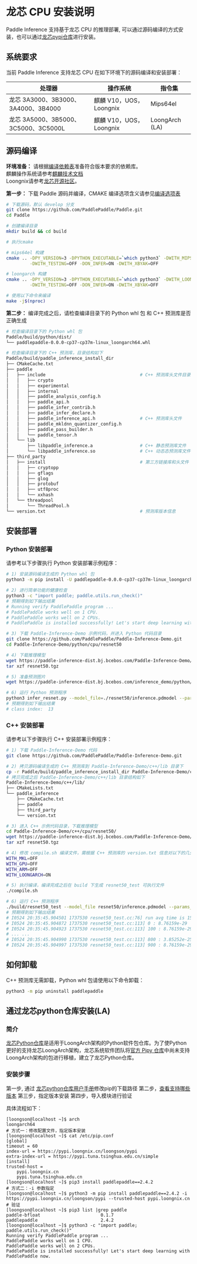 # 龙芯 CPU 安装说明

Paddle Inference 支持基于龙芯 CPU 的推理部署, 可以通过源码编译的方式安装，也可以通过[龙芯pypi仓库](http://pypi.loongnix.cn)进行安装。

## 系统要求

当前 Paddle Inference 支持龙芯 CPU 在如下环境下的源码编译和安装部署：

| 处理器 | 操作系统 | 指令集|
| ---- | ---- | ---- |
| 龙芯 3A3000、3B3000、3A4000、3B4000 | 麒麟 V10，UOS，Loongnix | Mips64el |
| 龙芯 3A5000、3B5000、3C5000、3C5000L | 麒麟 V10，UOS，Loongnix |  LoongArch (LA) |

## 源码编译

**环境准备：** 请根据[编译依赖表](https://www.paddlepaddle.org.cn/documentation/docs/zh/develop/install/Tables.html)准备符合版本要求的依赖库。  
麒麟操作系统请参考[麒麟技术文档](https://eco.kylinos.cn/document/science.html)  
Loongnix请参考[龙芯开源社区](http://www.loongnix.cn/zh/)。

**第一步：** 下载 Paddle 源码并编译，CMAKE 编译选项含义请参见[编译选项表](https://www.paddlepaddle.org.cn/documentation/docs/zh/develop/install/Tables.html)

```bash
# 下载源码，默认 develop 分支
git clone https://github.com/PaddlePaddle/Paddle.git
cd Paddle

# 创建编译目录
mkdir build && cd build

# 执行cmake

# mips64el 构建
cmake .. -DPY_VERSION=3 -DPYTHON_EXECUTABLE=`which python3` -DWITH_MIPS=ON \
         -DWITH_TESTING=OFF -DON_INFER=ON -DWITH_XBYAK=OFF

# loongarch 构建
cmake .. -DPY_VERSION=3 -DPYTHON_EXECUTABLE=`which python3` -DWITH_LOONGARCH=ON \
         -DWITH_TESTING=OFF -DON_INFER=ON -DWITH_XBYAK=OFF

# 使用以下命令来编译
make -j$(nproc)
```

**第二步：** 编译完成之后，请检查编译目录下的 Python whl 包 和 C++ 预测库是否正确生成

```bash
# 检查编译目录下的 Python whl 包
Paddle/build/python/dist/
└── paddlepaddle-0.0.0-cp37-cp37m-linux_loongarch64.whl

# 检查编译目录下的 C++ 预测库，目录结构如下
Paddle/build/paddle_inference_install_dir
├── CMakeCache.txt
├── paddle
│   ├── include                                    # C++ 预测库头文件目录
│   │   ├── crypto
│   │   ├── experimental
│   │   ├── internal
│   │   ├── paddle_analysis_config.h
│   │   ├── paddle_api.h
│   │   ├── paddle_infer_contrib.h
│   │   ├── paddle_infer_declare.h
│   │   ├── paddle_inference_api.h                 # C++ 预测库头文件
│   │   ├── paddle_mkldnn_quantizer_config.h
│   │   ├── paddle_pass_builder.h
│   │   └── paddle_tensor.h
│   └── lib
│       ├── libpaddle_inference.a                  # C++ 静态预测库文件
│       └── libpaddle_inference.so                 # C++ 动态态预测库文件
├── third_party
│   ├── install                                    # 第三方链接库和头文件
│   │   ├── cryptopp
│   │   ├── gflags
│   │   ├── glog
│   │   ├── protobuf
│   │   ├── utf8proc
│   │   └── xxhash
│   └── threadpool
│       └── ThreadPool.h
└── version.txt                                    # 预测库版本信息
```

## 安装部署

### Python 安装部署

请参考以下步骤执行 Python 安装部署示例程序：

```bash
# 1) 安装源码编译生成的 Python whl 包
python3 -m pip install -U paddlepaddle-0.0.0-cp37-cp37m-linux_loongarch64.whl

# 2) 进行简单功能的健康检查
python3 -c "import paddle; paddle.utils.run_check()"
# 预期得到如下输出结果
# Running verify PaddlePaddle program ...
# PaddlePaddle works well on 1 CPU.
# PaddlePaddle works well on 2 CPUs.
# PaddlePaddle is installed successfully! Let's start deep learning with PaddlePaddle now.

# 3) 下载 Paddle-Inference-Demo 示例代码，并进入 Python 代码目录
git clone https://github.com/PaddlePaddle/Paddle-Inference-Demo.git
cd Paddle-Inference-Demo/python/cpu/resnet50

# 4) 下载推理模型
wget https://paddle-inference-dist.bj.bcebos.com/Paddle-Inference-Demo/resnet50.tgz
tar xzf resnet50.tgz

# 5) 准备预测图片
wget https://paddle-inference-dist.bj.bcebos.com/inference_demo/python/resnet50/ILSVRC2012_val_00000247.jpeg

# 6) 运行 Python 预测程序
python3 infer_resnet.py --model_file=./resnet50/inference.pdmodel --params_file=./resnet50/inference.pdiparams
# 预期得到如下输出结果
# class index:  13
```

### C++ 安装部署

请参考以下步骤执行 C++ 安装部署示例程序：

```bash
# 1) 下载 Paddle-Inference-Demo 代码
git clone https://github.com/PaddlePaddle/Paddle-Inference-Demo.git

# 2) 拷贝源码编译生成的 C++ 预测库到 Paddle-Inference-Demo/c++/lib 目录下
cp -r Paddle/build/paddle_inference_install_dir Paddle-Inference-Demo/c++/lib/paddle_inference
# 拷贝完成之后 Paddle-Inference-Demo/c++/lib 目录结构如下
Paddle-Inference-Demo/c++/lib/
├── CMakeLists.txt
└── paddle_inference
    ├── CMakeCache.txt
    ├── paddle
    ├── third_party
    └── version.txt

# 3) 进入 C++ 示例代码目录，下载推理模型
cd Paddle-Inference-Demo/c++/cpu/resnet50/
wget https://paddle-inference-dist.bj.bcebos.com/Paddle-Inference-Demo/resnet50.tgz
tar xzf resnet50.tgz

# 4) 修改 compile.sh 编译文件，需根据 C++ 预测库的 version.txt 信息对以下的几处内容进行修改
WITH_MKL=OFF
WITH_GPU=OFF
WITH_ARM=OFF
WITH_LOONGARCH=ON

# 5) 执行编译，编译完成之后在 build 下生成 resnet50_test 可执行文件
./compile.sh

# 6) 运行 C++ 预测程序
./build/resnet50_test --model_file resnet50/inference.pdmodel --params_file resnet50/inference.pdiparams
# 预期得到如下输出结果
# I0524 20:35:45.904501 1737530 resnet50_test.cc:76] run avg time is 1558.38 ms
# I0524 20:35:45.904872 1737530 resnet50_test.cc:113] 0 : 8.76159e-29
# I0524 20:35:45.904923 1737530 resnet50_test.cc:113] 100 : 8.76159e-29
# ... ...
# I0524 20:35:45.904990 1737530 resnet50_test.cc:113] 800 : 3.85252e-25
# I0524 20:35:45.904997 1737530 resnet50_test.cc:113] 900 : 8.76159e-29
```

## 如何卸载

C++ 预测库无需卸载，Python whl 包请使用以下命令卸载：

```bash
python3 -m pip uninstall paddlepaddle
```

## 通过龙芯python仓库安装(LA)

### 简介
[龙芯Python仓库](http://pypi.loongnix.cn)是适用于LoongArch架构的Python软件包仓库。为了使Python更好的支持龙芯LoongArch架构，龙芯系统软件团队将[官方 Pipy 仓库](https://pypi.org)中尚未支持LoongArch架构的包进行移植，建立了龙芯Python仓库。

### 安装步骤

第一步, 通过 [龙芯python仓库用户手册](http://docs.loongnix.cn/python/python.html)修改pip的下载路径
第二步，[查看支持哪些版本](http://pypi.loongnix.cn/loongson/pypi/paddlepaddle)
第三步，指定版本安装
第四步，导入模块进行验证

具体流程如下：
```
[loongson@localhost ~]$ arch
loongarch64
# 方式一：修改配置文件，指定版本安装
[loongson@localhost ~]$ cat /etc/pip.conf 
[global]
timeout = 60
index-url = https://pypi.loongnix.cn/loongson/pypi
extra-index-url = https://pypi.tuna.tsinghua.edu.cn/simple
[install]
trusted-host =
    pypi.loongnix.cn
    pypi.tuna.tsinghua.edu.cn
[loongson@localhost ~]$ pip3 install paddlepaddle==2.4.2 
# 方式二：-i 参数指定
[loongson@localhost ~]$ python3 -m pip install paddlepaddle==2.4.2 -i https://pypi.loongnix.cn/loongson/pypi --trusted-host pypi.loongnix.cn
# 验证
[loongson@localhost ~]$ pip3 list |grep paddle
paddle-bfloat                       0.1.7
paddlepaddle                        2.4.2
[loongson@localhost ~]$ python3 -c "import paddle; paddle.utils.run_check()"
Running verify PaddlePaddle program ...
PaddlePaddle works well on 1 CPU.
PaddlePaddle works well on 2 CPUs.
PaddlePaddle is installed successfully! Let's start deep learning with PaddlePaddle now.
``` 
